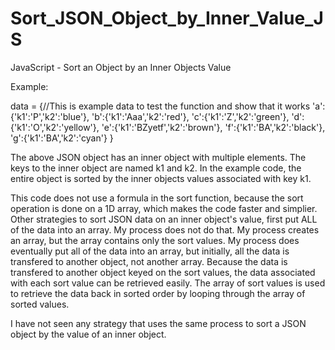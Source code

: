# Sort_JSON_Object_by_Inner_Value_JS
JavaScript - Sort an Object by an Inner Objects Value

Example:

  data = {//This is example data to test the function and show that it works
    'a':{'k1':'P','k2':'blue'},
    'b':{'k1':'Aaa','k2':'red'},
    'c':{'k1':'Z','k2':'green'},
    'd':{'k1':'O','k2':'yellow'},
    'e':{'k1':'BZyetf','k2':'brown'},
    'f':{'k1':'BA','k2':'black'},
    'g':{'k1':'BA','k2':'cyan'}
  }
  
  The above JSON object has an inner object with multiple elements.  The keys to the inner object are named k1 and k2.  In the example code, the entire object is sorted by the inner objects values associated with key k1.
  
  This code does not use a formula in the sort function, because the sort operation is done on a 1D array, which makes the code faster and simplier.  Other strategies to sort JSON data on an inner object's value, first put ALL of the data into an array.  My process does not do that.  My process creates an array, but the array contains only the sort values.  My process does eventually put all of the data into an array, but initially, all the data is transfered to another object, not another array.  Because the data is transfered to another object keyed on the sort values, the data associated with each sort value can be retrieved easily.  The array of sort values is used to retrieve the data back in sorted order by looping through the array of sorted values.
  
  I have not seen any strategy that uses the same process to sort a JSON object by the value of an inner object.
  
